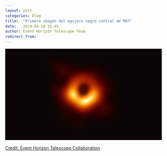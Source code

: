 ```yaml
---
layout: post
categories: blog
title:  "Primera imagen del agujero negro central de M87"
date:   2019-04-10 15:45
author: Event Horizon Telescope Team
redirect_from:
---
```

**![image](/img/blog/2019-04-10-EHT/bh-m87.jpg)**

<p style="text-align: justify"><a href="https://eventhorizontelescope.org/">Credit: Event Horizon Telescope Collaboration</a></p>
